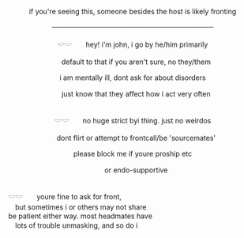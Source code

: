 <p align="center"> if you're seeing this, someone besides the host is likely fronting

<p align="center"> ─────────────────────────────────

<p align="center"> 𓎟𓎟　　hey! i'm john, i go by he/him primarily<br>
<p align="center"> 　default to that if you aren't sure, no they/them<br>
<p align="center"> i am mentally ill, dont ask for about disorders<br>
<p align="center"> 　just know that they affect how i act very often
<br><br>

<p align="center"> 𓎟𓎟　　no huge strict byi thing. just no weirdos<br>
<p align="center"> 　dont flirt or attempt to frontcall/be 'sourcemates'<br>
<p align="center"> please block me if youre proship etc<br>
<p align="center"> 　or endo-supportive
<br><br>

𓎟𓎟　　youre fine to ask for front,<br>
　but sometimes i or others may not share <br>
be patient either way. most headmates have<br>
　lots of trouble unmasking, and so do i
